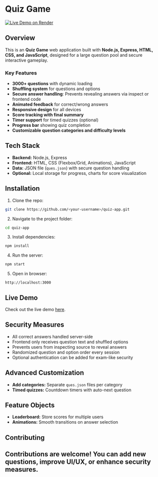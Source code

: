 # Quiz Game

[![Live Demo on Render](https://img.shields.io/badge/Live%20Demo-Render-brightgreen?logo=render)](https://quiz-game-vyf6.onrender.com/)

## Overview
This is an **Quiz Game** web application built with **Node.js, Express, HTML, CSS, and JavaScript**, designed for a large question pool and secure interactive gameplay.

### Key Features

- **3000+ questions** with dynamic loading
- **Shuffling system** for questions and options
- **Secure answer handling**: Prevents revealing answers via inspect or frontend code
- **Animated feedback** for correct/wrong answers
- **Responsive design** for all devices
- **Score tracking with final summary**
- **Timer support** for timed quizzes (optional)
- **Progress bar** showing quiz completion
- **Customizable question categories and difficulty levels**

## Tech Stack

- **Backend:** Node.js, Express
- **Frontend:** HTML, CSS (Flexbox/Grid, Animations), JavaScript
- **Data:** JSON file (`ques.json`) with secure question handling
- **Optional:** Local storage for progress, charts for score visualization

## Installation

1. Clone the repo:
```bash
git clone https://github.com/<your-username>/quiz-app.git
```

2. Navigate to the project folder:
```bash
cd quiz-app
```

3. Install dependencies:
```bash
npm install
```

4. Run the server:
```bash
npm start
```

5. Open in browser:
```
http://localhost:3000
```

## Live Demo
Check out the live demo [here](https://quiz-game-vyf6.onrender.com/).

## Security Measures

- All correct answers handled server-side
- Frontend only receives question text and shuffled options
- Prevents users from inspecting source to reveal answers
- Randomized question and option order every session
- Optional authentication can be added for exam-like security

## Advanced Customization 

- **Add categories:** Separate `ques.json` files per category
- **Timed quizzes:** Countdown timers with auto-next question
## Feature Objects

- **Leaderboard:** Store scores for multiple users
- **Animations:** Smooth transitions on answer selection

## Contributing
Contributions are welcome! You can add new questions, improve UI/UX, or enhance security measures.
---